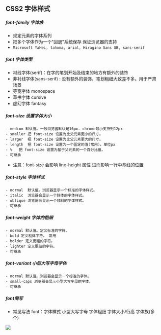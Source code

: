 ## CSS2 字体样式
##### font-family 字体族
- 规定元素的字体系列
- 把多个字体作为一个"回退"系统保存.保证浏览器的支持
- ````Microsoft YaHei, tahoma, arial, Hiragino Sans GB, sans-serif````

##### font 字体类型
- 衬线字体(serif)：在字的笔划开始及结束的地方有额外的装饰
- 非衬线字体(sans-serif) : 没有额外的装饰，笔划粗细大致差不多。用于严肃场景
- 等宽字体  monospace
- 草书字体  cursive
- 虚幻字体  fantasy

##### font-size 设置字体大小

	- medium 默认值。一般浏览器默认是16px. chrome最小支持到12px
	- smaller 把 font-size 设置为比父元素更小的尺寸。
	- larger  把 font-size 设置为比父元素更大的尺寸。
	- length  把 font-size 设置为一个固定的值(常用)。单位px
	- %   把 font-size 设置为基于父元素的一个百分比值。
	- 可继承
- 注意：font-size 会影响 line-height 属性 进而影响一行中基线的位置

##### font-style 字体样式

	- normal  默认值。浏览器显示一个标准的字体样式。
	- italic  浏览器会显示一个斜体的字体样式。 
	- oblique 浏览器会显示一个倾斜的字体样式。
	- 可继承

##### font-weight 字体的粗细

	- normal 默认值。定义标准的字符。 
	- bold 定义粗体字符。 常用
	- bolder 定义更粗的字符。
	- lighter 定义更细的字符。 
	- 可继承

##### font-variant 小型大写字母字体

	- normal 默认值。浏览器会显示一个标准的字体。 
	- small-caps 浏览器会显示小型大写字母的字体。
	- 可继承

##### font简写
- 常见写法 font：字体样式 小型大写字母 字体粗细 字体大小/行高 字体族(多个)  

![](http://i.imgur.com/aEr4Kpd.jpg)
